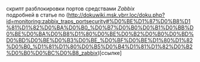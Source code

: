 скрипт разблокировки портов средствами _Zabbix_  
подробней в статье по (http://dokuwiki.msk.vbrr.loc/doku.php?id=monitoring:zabbix_traps_portsecurity#%D0%BE%D1%87%D0%B8%D1%81%D1%82%D0%BA%D0%B0_%D0%B7%D0%B0%D0%B1%D0%BB%D0%BE%D0%BA%D0%B8%D1%80%D0%BE%D0%B2%D0%B0%D0%BD%D0%BD%D0%BE%D0%B3%D0%BE_%D0%BF%D0%BE%D1%80%D1%82%D0%B0_%D1%81%D1%80%D0%B5%D0%B4%D1%81%D1%82%D0%B2%D0%B0%D0%BC%D0%B8_zabbix)[ссылке]
